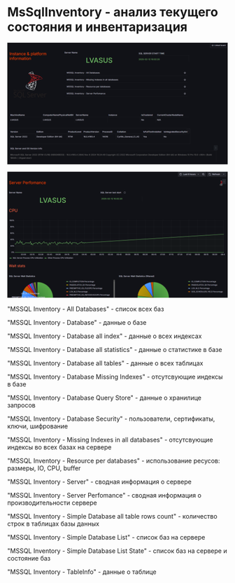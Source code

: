 # MsSqlInventory - анализ текущего состояния и инвентаризация

![](img/inventory-server.png)

![](img/inventory-server-perfomance.png)

"MSSQL Inventory - All Databases" - список всех баз 

"MSSQL Inventory - Database" - данные о базе

"MSSQL Inventory - Database all index" - данные о всех индексах

"MSSQL Inventory - Database all statistics" - данные о статистике в базе

"MSSQL Inventory - Database all tables" - данные о всех таблицах

"MSSQL Inventory - Database Missing Indexes" - отсутсвующие индексы в базе

"MSSQL Inventory - Database Query Store" - данные о хранилице запросов

"MSSQL Inventory - Database Security" - пользователи, сертификаты, ключи, шифрование

"MSSQL Inventory - Missing Indexes in all databases" - отсутсвующие индексы во всех базах на сервере

"MSSQL Inventory - Resource per databases" - использование ресусов: размеры, IO, CPU, buffer

"MSSQL Inventory - Server" - сводная информация о сервере

"MSSQL Inventory - Server Perfomance" - сводная информация о производительности сервере

"MSSQL Inventory - Simple Database all table rows count" - количество строк в таблицах базы данных

"MSSQL Inventory - Simple Database List" - список баз на сервере

"MSSQL Inventory - Simple Database List State" - список баз на сервере и состояние баз

"MSSQL Inventory - TableInfo" - данные о таблице
